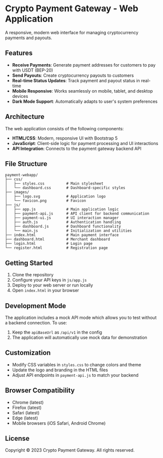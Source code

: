 # Crypto Payment Gateway - Web Application

A responsive, modern web interface for managing cryptocurrency payments and payouts.

## Features

- **Receive Payments**: Generate payment addresses for customers to pay with USDT (BEP-20)
- **Send Payouts**: Create cryptocurrency payouts to customers
- **Real-time Status Updates**: Track payment and payout status in real-time
- **Mobile Responsive**: Works seamlessly on mobile, tablet, and desktop devices
- **Dark Mode Support**: Automatically adapts to user's system preferences

## Architecture

The web application consists of the following components:

- **HTML/CSS**: Modern, responsive UI with Bootstrap 5
- **JavaScript**: Client-side logic for payment processing and UI interactions
- **API Integration**: Connects to the payment gateway backend API

## File Structure

```
payment-webapp/
├── css/
│   ├── styles.css          # Main stylesheet
│   └── dashboard.css       # Dashboard-specific styles
├── images/
│   ├── logo.svg            # Application logo
│   └── favicon.png         # Favicon
├── js/
│   ├── app.js              # Main application logic
│   ├── payment-api.js      # API client for backend communication
│   ├── payment-ui.js       # UI interaction manager
│   ├── auth.js             # Authentication handling
│   ├── dashboard.js        # Dashboard functionality
│   └── main.js             # Initialization and utilities
├── index.html              # Main payment interface
├── dashboard.html          # Merchant dashboard
├── login.html              # Login page
└── register.html           # Registration page
```

## Getting Started

1. Clone the repository
2. Configure your API keys in `js/app.js`
3. Deploy to your web server or run locally
4. Open `index.html` in your browser

## Development Mode

The application includes a mock API mode which allows you to test without a backend connection. To use:

1. Keep the `apiBaseUrl` as `/api/v1` in the config
2. The application will automatically use mock data for demonstration

## Customization

- Modify CSS variables in `styles.css` to change colors and theme
- Update the logo and branding in the HTML files
- Adjust API endpoints in `payment-api.js` to match your backend

## Browser Compatibility

- Chrome (latest)
- Firefox (latest)
- Safari (latest)
- Edge (latest)
- Mobile browsers (iOS Safari, Android Chrome)

## License

Copyright © 2023 Crypto Payment Gateway. All rights reserved.